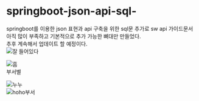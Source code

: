 # springboot-json-api-sql-
springboot를 이용한 json 표현과 api 구축을 위한 sql문 추가로 sw api 가이드문서  
아직 많이 부족하고 기본적으로 추가 가능한 뼈대만 만들었다.  
추후 계속해서 업데이트 할 예정이다.  
![잘 들어있다](https://user-images.githubusercontent.com/58061933/106905425-a001b880-673f-11eb-82dc-89e68dd81042.PNG)

![흠](https://user-images.githubusercontent.com/58061933/106905429-a132e580-673f-11eb-8958-5883338531ad.PNG)  
부서별 

![누누](https://user-images.githubusercontent.com/58061933/107051672-10780a80-6810-11eb-88d8-4aaa12676596.PNG)  
![hoho부서](https://user-images.githubusercontent.com/58061933/107051670-0fdf7400-6810-11eb-9fdf-016cb2d9d58e.PNG)  




